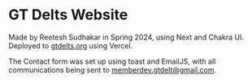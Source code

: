 # GT Delts Website

Made by Reetesh Sudhakar in Spring 2024, using Next and Chakra UI. Deployed to [gtdelts.org](https://www.gtdelts.org) using Vercel.

The Contact form was set up using toast and EmailJS, with all communications being sent to [memberdev.gtdelt@gmail.com](mailto:memberdev.gtdelt@gmail.com). 
